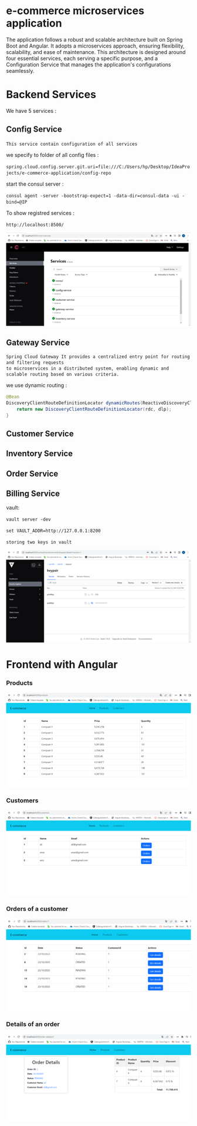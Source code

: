 # e-commerce microservices application

The application follows a robust and scalable architecture built on Spring Boot and Angular. It adopts a microservices approach, ensuring flexibility, scalability, and ease of maintenance. This architecture is designed around four essential services, each serving a specific purpose, and a Configuration Service that manages the application's configurations seamlessly.




# Backend Services

We have 5 services :

## Config Service
`This service contain configuration of all services`

we specify to folder of all config files :

`spring.cloud.config.server.git.uri=file:///C:/Users/hp/Desktop/IdeaProjects/e-commerce-application/config-repo`

start the consul server :

`consul agent -server -bootstrap-expect=1 -data-dir=consul-data -ui -bind=@IP`

To show registred services :

`http://localhost:8500/`

<img src="screens/5.png">


## Gateway Service

````
Spring Cloud Gateway It provides a centralized entry point for routing and filtering requests
to microservices in a distributed system, enabling dynamic and scalable routing based on various criteria.
````
we use dynamic routing :

```java
@Bean
DiscoveryClientRouteDefinitionLocator dynamicRoutes(ReactiveDiscoveryClient rdc, DiscoveryLocatorProperties dlp){
    return new DiscoveryClientRouteDefinitionLocator(rdc, dlp);
}
```

## Customer Service

## Inventory Service

## Order Service

## Billing Service

vault:

`vault server -dev`

`set VAULT_ADDR=http://127.0.0.1:8200`

`storing two keys in vault`

<img src="screens/6.png">


# Frontend with Angular

### Products

<img src="screens/1.png">

### Customers
<img src="screens/2.png">

### Orders of a customer
<img src="screens/3.png">

### Details of an order
<img src="screens/4.png">